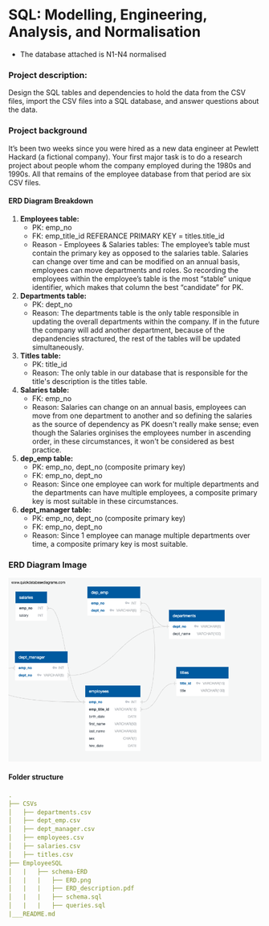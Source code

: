 # SQL: Modelling, Engineering, Analysis, and Normalisation 
* The database attached is N1-N4 normalised
### Project description:
Design the SQL tables and dependencies to hold the data from the CSV files, import the CSV files into a SQL database, and answer questions about the data.
### Project background
It’s been two weeks since you were hired as a new data engineer at Pewlett Hackard (a fictional company). Your first major task is to do a research project about people whom the company employed during the 1980s and 1990s. All that remains of the employee database from that period are six CSV files.

#### ERD Diagram Breakdown
1. **Employees table:**
    - PK: emp_no
    - FK: emp_title_id REFERANCE PRIMARY KEY = titles.title_id
    - Reason - Employees & Salaries tables: The employee’s table must contain the primary key as opposed to the salaries table. Salaries can change over time and can be modified on an annual basis, employees can move departments and roles. So recording the employees within the employee’s table is the most “stable” unique identifier, which makes that column the best “candidate” for PK.  
2. **Departments table:**
    - PK: dept_no
    - Reason: The departments table is the only table responsible in updating the overall departments within the company. If in the future the company will add another department, because of the depandencies stractured, the rest of the tables will be updated simultaneously.
3. **Titles table:** 
    - PK: title_id
    - Reason: The only table in our database that is responsible for the title's description is the titles table. 
4. **Salaries table:**
    - FK: emp_no
    - Reason: Salaries can change on an annual basis, employees can move from one department to another and so defining the salaries as the source of dependency as PK doesn't really make sense; even though the Salaries orginises the employees number in ascending order, in these circumstances, it won't be considered as best practice.
5. **dep_emp table:** 
    - PK: emp_no, dept_no (composite primary key)
    - FK: emp_no, dept_no
    - Reason: Since one employee can work for multiple departments and the departments can have multiple employees, a composite primary key is most suitable in these circumstances.
6. **dept_manager table:** 
    - PK: emp_no, dept_no (composite primary key)
    - FK: emp_no, dept_no
    - Reason: Since 1 employee can manage multiple departments over time, a composite primary key is most suitable.
### ERD Diagram Image
![ERD_diagram](https://github.com/Kokolipa/sql-challenge/blob/sql_main/EmployeeSQL/schema-ERD/QuickDBD-Free%20Diagram.png)
#### Folder structure
``` yml
.
├── CSVs
│   ├── departments.csv                      
│   ├── dept_emp.csv   
│   ├── dept_manager.csv    
│   ├── employees.csv  
│   ├── salaries.csv   
│   ├── titles.csv    
├── EmployeeSQL
│   |   ├── schema-ERD
│   |   |   ├── ERD.png
│   |   |   ├── ERD_description.pdf
│   |   |   ├── schema.sql 
│   |   |   ├── queries.sql               
|___README.md
``` 
